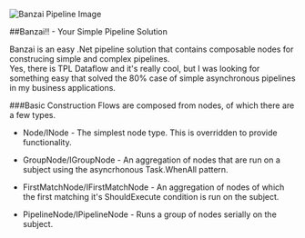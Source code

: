 ![Banzai Pipeline Image](http://upload.wikimedia.org/wikipedia/commons/0/03/Empty_wave_at_Banzai_Pipeline.jpeg)

##Banzai!! - Your Simple Pipeline Solution

Banzai is an easy .Net pipeline solution that contains composable nodes for construcing simple and complex pipelines.  
Yes, there is TPL Dataflow and it's really cool, but I was looking for something easy that solved the 80% case of simple
asynchronous pipelines in my business applications.

###Basic Construction 
Flows are composed from nodes, of which there are a few types.

* Node/INode - The simplest node type.  This is overridden to provide functionality.

* GroupNode/IGroupNode - An aggregation of nodes that are run on a subject using the asyncrhonous Task.WhenAll pattern.

* FirstMatchNode/IFirstMatchNode - An aggregation of nodes of which the first matching it's ShouldExecute condition is run on the subject.

* PipelineNode/IPipelineNode - Runs a group of nodes serially on the subject.


